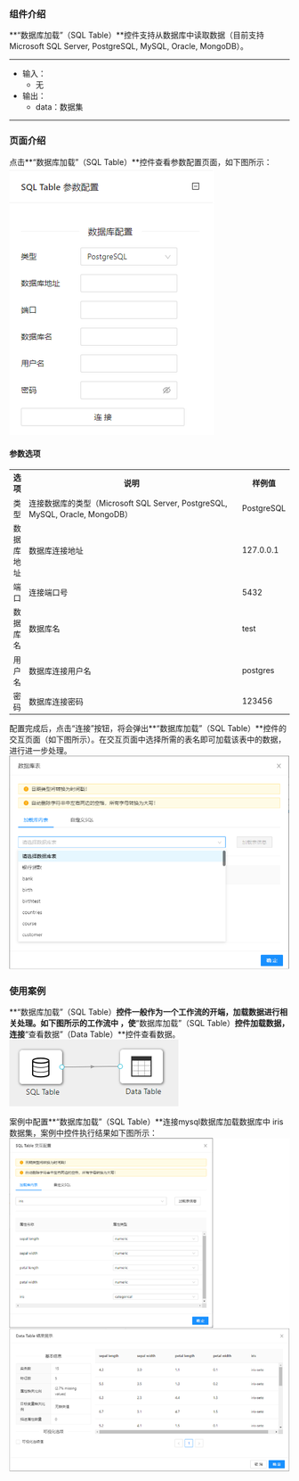 ### 组件介绍
**“数据库加载”（SQL Table）**控件支持从数据库中读取数据（目前支持 Microsoft SQL Server, PostgreSQL, MySQL, Oracle, MongoDB）。

<hr/>

- 输入：
  - 无
- 输出：
  - data：数据集

<hr/>

### 页面介绍
点击**“数据库加载”（SQL Table）**控件查看参数配置页面，如下图所示：  
![param](/img/aistudio/io/sql-table/param.png)

#### 参数选项
<table>
  <tr>
    <th>选项</th>
    <th width="650">说明</th>
    <th>样例值</th>
  </tr>
  <tr>
      <td>类型</td> 
      <td>
      连接数据库的类型（Microsoft SQL Server, PostgreSQL, MySQL, Oracle, MongoDB）
      </td> 
      <td>PostgreSQL</td>
  </tr>
  <tr>
      <td>数据库地址</td>    
      <td>
      数据库连接地址
      </td> 
      <td>127.0.0.1</td>
  </tr>
  <tr>
      <td>端口</td>    
      <td>
      连接端口号
      </td> 
      <td>5432</td>
  </tr>
  <tr>
      <td>数据库名</td>    
      <td>
      数据库名
      </td> 
      <td>test</td>
  </tr>
  <tr>
      <td>用户名</td>    
      <td>
      数据库连接用户名
      </td>
      <td>postgres</td>
  </tr>
  <tr>
      <td>密码</td>    
      <td>
      数据库连接密码
      </td> 
      <td>123456</td>
  </tr>
</table>

配置完成后，点击“连接”按钮，将会弹出**“数据库加载”（SQL Table）**控件的交互页面（如下图所示）。在交互页面中选择所需的表名即可加载该表中的数据，进行进一步处理。  
![interaction](/img/aistudio/io/sql-table/interaction.png)

### 使用案例
**“数据库加载”（SQL Table）**控件一般作为一个工作流的开端，加载数据进行相关处理。如下图所示的工作流中 ，使**“数据库加载”（SQL Table）**控件加载数据，连接**“查看数据”（Data Table）**控件查看数据。  
![workflow](/img/aistudio/io/sql-table/workflow.png)

案例中配置**“数据库加载”（SQL Table）**连接mysql数据库加载数据库中 iris 数据集，案例中控件执行结果如下图所示：  
![workflow-result](/img/aistudio/io/sql-table/workflow-result.png)
